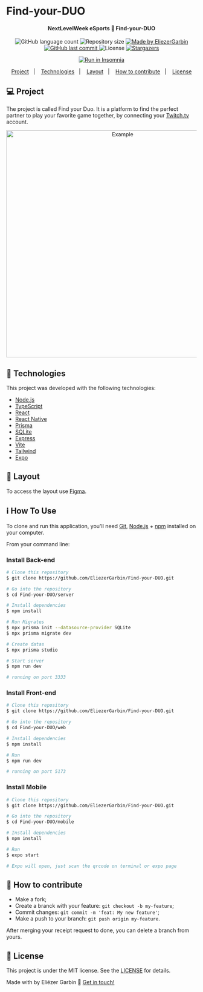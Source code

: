 # Find-your-DUO
<h4 align="center"> 
	 NextLevelWeek eSports 🚀 Find-your-DUO 
</h4>
<p align="center">
  <img alt="GitHub language count" src="https://img.shields.io/github/languages/count/EliezerGarbin/Find-your-DUO?color=%2304D361">

  <img alt="Repository size" src="https://img.shields.io/github/repo-size/EliezerGarbin/Find-your-DUO">
	
  <a href="https://www.linkedin.com/in/eliezergarbin/">
    <img alt="Made by EliezerGarbin" src="https://img.shields.io/badge/made%20by-EliezerGarbin-%2304D361">
  </a>

  <a href="https://github.com/EliezerGarbin/Find-your-DUO/commits/master">
    <img alt="GitHub last commit" src="https://img.shields.io/github/last-commit/EliezerGarbin/Find-your-DUO">
  </a>

  <img alt="License" src="https://img.shields.io/badge/license-MIT-brightgreen">
   <a href="https://github.com/EliezerGarbin/Find-your-DUO/stargazers">
    <img alt="Stargazers" src="https://img.shields.io/github/stars/EliezerGarbin/Find-your-DUO?style=social">
  </a>
</p>
<p align="center">
<a href="https://insomnia.rest/run/?label=NLW%201.0%20Ecoleta&uri=https%3A%2F%2Fraw.githubusercontent.com%EliezerGarbin%2FNLW-1.0%2Fmaster%2Fbackend%2FInsomnia.json" target="_blank"><img src="https://insomnia.rest/images/run.svg" alt="Run in Insomnia"></a>
</p>
<p align="center">
  <a href="#-project">Project</a>&nbsp;&nbsp;&nbsp;|&nbsp;&nbsp;&nbsp;
  <a href="#-technologies">Technologies</a>&nbsp;&nbsp;&nbsp;|&nbsp;&nbsp;&nbsp;
  <a href="#-layout">Layout</a>&nbsp;&nbsp;&nbsp;|&nbsp;&nbsp;&nbsp;
  <a href="#-how-to-contribute">How to contribute</a>&nbsp;&nbsp;&nbsp;|&nbsp;&nbsp;&nbsp;
  <a href="#memo-license">License</a>
</p>


## 💻 Project

The project is called Find your Duo. It is a platform to find the perfect partner to play your favorite game together, by connecting your [Twitch.tv][twitch] account.


<p align="center">
    <img alt="Example" title="Example" src="https://user-images.githubusercontent.com/59988262/190835730-c9ba4943-3635-40c5-b704-8465f6181d69.jpg" width="600px" />
</p>


## 🚀 Technologies

This project was developed with the following technologies:

- [Node.js][nodejs]
- [TypeScript][typescript]
- [React][reactjs]
- [React Native][rn]
- [Prisma][prisma]
- [SQLite][sqlite]
- [Express][express]
- [Vite][vite]
- [Tailwind][tailwind]
- [Expo][expo]

## 🔖 Layout

To access the layout use [Figma](https://www.figma.com/file/1SxgOMojOB2zYT0Mdk28lB/).

## :information_source: How To Use

To clone and run this application, you'll need [Git](https://git-scm.com), [Node.js][nodejs] + [npm][npm] installed on your computer.

From your command line:

### Install Back-end

```bash
# Clone this repository
$ git clone https://github.com/EliezerGarbin/Find-your-DUO.git

# Go into the repository
$ cd Find-your-DUO/server

# Install dependencies
$ npm install

# Run Migrates
$ npx prisma init --datasource-provider SQLite
$ npx prisma migrate dev

# Create datas
$ npx prisma studio

# Start server
$ npm run dev

# running on port 3333
```

### Install Front-end

```bash
# Clone this repository
$ git clone https://github.com/EliezerGarbin/Find-your-DUO.git

# Go into the repository
$ cd Find-your-DUO/web

# Install dependencies
$ npm install

# Run
$ npm run dev

# running on port 5173
```

### Install Mobile

```bash
# Clone this repository
$ git clone https://github.com/EliezerGarbin/Find-your-DUO.git

# Go into the repository
$ cd Find-your-DUO/mobile

# Install dependencies
$ npm install

# Run
$ expo start

# Expo will open, just scan the qrcode on terminal or expo page

```

## 🤔 How to contribute

- Make a fork;
- Create a branck with your feature: `git checkout -b my-feature`;
- Commit changes: `git commit -m 'feat: My new feature'`;
- Make a push to your branch: `git push origin my-feature`.

After merging your receipt request to done, you can delete a branch from yours.

## :memo: License

This project is under the MIT license. See the [LICENSE](https://github.com/EliezerGarbin/Find-your-DUO/blob/master/LICENSE) for details.


Made with by Eliézer Garbin :wave: [Get in touch!](https://www.linkedin.com/in/eliezergarbin/)

                                                                                            
                                                                                            
[twitch]: https://www.twitch.tv/
[nodejs]: https://nodejs.org/
[typescript]: https://www.typescriptlang.org/
[prisma]: https://www.prisma.io/
[sqlite]: https://www.sqlite.org/index.html
[express]: https://expressjs.com/
[vite]: https://vitejs.dev/
[tailwind]: https://tailwindcss.com/
[expo]: https://expo.io/
[reactjs]: https://reactjs.org
[rn]: https://facebook.github.io/react-native/
[npm]: https://www.npmjs.com/
[vs]: https://code.visualstudio.com/
[vceditconfig]: https://marketplace.visualstudio.com/items?itemName=EditorConfig.EditorConfig
[vceslint]: https://marketplace.visualstudio.com/items?itemName=dbaeumer.vscode-eslint
[prettier]: https://marketplace.visualstudio.com/items?itemName=esbenp.prettier-vscode
